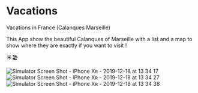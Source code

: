 # Vacations
Vacations in France (Calanques Marseille)

This App show the beautiful Calanques of Marseille with a list and a map to show where they are exactly if you want to visit !

☀️🏖


![Simulator Screen Shot - iPhone Xʀ - 2019-12-18 at 13 34 17](https://user-images.githubusercontent.com/38377722/71086966-5f418b80-219b-11ea-8bfc-d0c6e1c04cec.png) ![Simulator Screen Shot - iPhone Xʀ - 2019-12-18 at 13 34 27](https://user-images.githubusercontent.com/38377722/71087009-76807900-219b-11ea-9803-a541b1281bca.png) ![Simulator Screen Shot - iPhone Xʀ - 2019-12-18 at 13 34 38](https://user-images.githubusercontent.com/38377722/71087047-88fab280-219b-11ea-8663-deedcc63a959.png)
